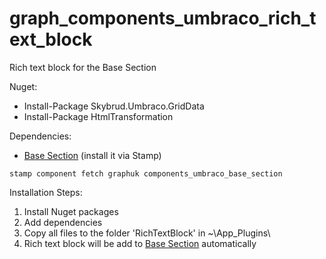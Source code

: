 # graph_components_umbraco_rich_text_block
Rich text block for the Base Section 

Nuget:
* Install-Package Skybrud.Umbraco.GridData
* Install-Package HtmlTransformation

Dependencies:
* [Base Section](https://github.com/graphuk/components_umbraco_base_section) (install it via Stamp)
```
stamp component fetch graphuk components_umbraco_base_section
```

Installation Steps:
1. Install Nuget packages
2. Add dependencies
3. Copy all files to the folder 'RichTextBlock' in ~\App_Plugins\
4. Rich text block will be add to [Base Section](https://github.com/graphuk/components_umbraco_base_section) automatically 
